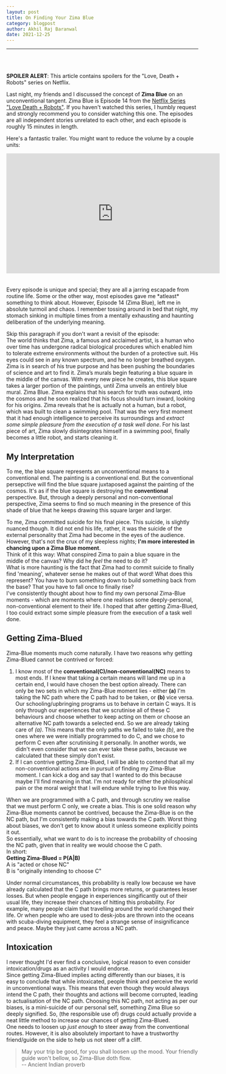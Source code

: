 ```yaml
---
layout: post
title: On Finding Your Zima Blue
category: blogpost
author: Akhil Raj Baranwal
date: 2021-12-25
---
```


---
<br>
<br>

**SPOILER ALERT**: This article contains spoilers for the "Love, Death + Robots" series on Netflix.

Last night, my friends and I discussed the concept of **Zima Blue** on an unconventional tangent. Zima Blue is Episode 14 from the [Netflix Series "Love Death + Robots"](https://www.netflix.com/in/title/80174608). If you haven't watched this series, I humbly request and strongly recommend you to consider watching this one.
The episodes are all independent stories unrelated to each other, and each episode is roughly 15 minutes in length.

Here's a fantastic trailer. You might want to reduce the volume by a couple units:

<div style="text-align:center">
<iframe width="560" height="315" src="https://www.youtube.com/embed/wUFwunMKa4E" title="YouTube video player" frameborder="0" allow="accelerometer; autoplay; clipboard-write; encrypted-media; gyroscope; picture-in-picture" allowfullscreen></iframe></div>

<br>
<br>
Every episode is unique and special; they are all a jarring escapade from routine life. Some or the other way, most episodes gave me *atleast* something to think about. However, Episode 14 (Zima Blue), left me in absolute turmoil and chaos. I remember tossing around in bed that night, my stomach sinking in multiple times from a mentally exhausting and haunting deliberation of the underlying meaning.

Skip this paragraph if you don't want a revisit of the episode:<br>
The world thinks that Zima, a famous and acclaimed artist, is a human who over time has undergone radical biological procedures which enabled him to tolerate extreme environments without the burden of a protective suit. His eyes could see in any known spectrum, and he no longer breathed oxygen. Zima is in search of his true purpose and has been pushing the boundaries of science and art to find it. Zima’s murals begin featuring a blue square in the middle of the canvas. With every new piece he creates, this blue square takes a larger portion of the paintings, until Zima unveils an entirely blue mural. Zima Blue. Zima explains that his search for truth was outward, into the cosmos and he soon realized that his focus should turn inward, looking for his origins. Zima reveals that he is actually not a human, but a robot, which was built to clean a swimming pool. That was the very first moment that it had enough intelligence to perceive its surroundings and *extract some simple pleasure from the execution of a task well done*. For his last piece of art, Zima slowly disintegrates himself in a swimming pool, finally becomes a little robot, and starts cleaning it.

## My Interpretation

To me, the blue square represents an unconventional means to a conventional end. The painting is a conventional end. But the conventional persepctive will find the blue square juxtaposed against the painting of the cosmos. It's as if the blue square is destroying the **conventional** perspective. But, through a deeply personal and non-conventional perspective, Zima seems to find so much meaning in the presence of this shade of blue that he keeps drawing this square larger and larger.


To me, Zima committed suicide for his final piece. This suicide, is slightly nuanced though. It did not end his life, rather, it was the suicide of the external personality that Zima had become in the eyes of the audience. However, that's not the crux of my sleepless nights; **I'm more interested in chancing upon a Zima Blue moment**.<br>
Think of it this way: What conspired Zima to pain a blue square in the middle of the canvas? Why did he *feel* the need to do it?<br>
What is more haunting is the fact that Zima had to commit suicide to finally find 'meaning', whatever sense he makes out of that word! What does this represent? You have to burn something down to build something back from the base? That you have to fall once to finally rise?<br>
I've consistently thought about how to find my own personal Zima-Blue moments - which are moments where one realises some deeply-personal, non-conventional element to their life. I hoped that after getting Zima-Blued, I too could extract some simple pleasure from the execution of a task well done.

## Getting Zima-Blued

Zima-Blue moments much come naturally. I have two reasons why getting Zima-Blued cannot be contrived or forced:<br>
1. I know most of the **conventional(C)/non-conventional(NC)** means to most ends. If I knew that taking a certain means will land me up in a certain end, I would have chosen the best option already. There can only be two sets in which my Zima-Blue moment lies - either **(a)** I'm taking the NC path where the C path had to be taken, or **(b)** vice versa. Our schooling/upbringing programs us to behave in certain C ways. It is only through our experiences that we scrutinise all of these C behaviours and choose whether to keep acting on them or choose an alternative NC path towards a selected end. So we are already taking care of *(a)*. This means that the only paths we failed to take *(b)*, are the ones where we were initially programmed to do C, and we chose to perform C even after scrutinising it personally. In another words, we didn't even consider that we can ever take these paths, because we calculated that these simply don't exist.
2. If I can contrive getting Zima-Blued, I will be able to contend that all my non-conventional actions are in pursuit of finding my Zima-Blue moment. I can kick a dog and say that I wanted to do this because maybe I'll find meaning in that. I'm not ready for either the philosphical pain or the moral weight that I will endure while trying to live this way.


When we are programmed with a C path, and through scrutiny we realise that we must perform C only, we create a bias. This is one solid reason why Zima-Blue moments cannot be contrived, because the Zima-Blue is on the NC path, but I'm consistently making a bias towards the C path. Worst thing about biases, we don't get to know about it unless someone explicitly points it out.<br>
So essentially, what we want to do is to increase the probability of choosing the NC path, given that in reality we would choose the C path.<br>
In short:<br>
**Getting Zima-Blued = P(A|B)**<br>
A is "acted or chose NC"<br>
B is "originally intending to choose C"


Under normal circumstances, this probability is really low because we have already calculated that the C path brings more returns, or guarantees lesser losses. But when people engage in experiences singificantly out of their usual life, they increase their chances of hitting this probability. For example, many people claim that travelling around the world changed their life. Or when people who are used to desk-jobs are thrown into the oceans with scuba-diving equipment, they feel a strange sense of insignificance and peace. Maybe they just came across a NC path.


## Intoxication

I never thought I'd ever find a conclusive, logical reason to even consider intoxication/drugs as an activity I would endorse.<br>
Since getting Zima-Blued implies acting differently than our biases, it is easy to conclude that while intoxicated, people think and perceive the world in unconventional ways. This means that even though they would always intend the C path, their thoughts and actions will become corrupted, leading to actualisation of the NC path. Choosing this NC path, not acting as per our biases, is a mini-suicide of our personal self, something Zima Blue so deeply signified. So, (the responsible use of) drugs could actually provide a neat little method to increase our chances of getting Zima-Blued.<br>
One needs to loosen up *just enough* to steer away from the conventional routes. However, it is also absolutely important to have a trustworthy friend/guide on the side to help us not steer off a cliff.


> May your trip be good, for you shall loosen up the mood. Your friendly guide won't bellow, so Zima-Blue doth flow.<br>
 -- Ancient Indian proverb
